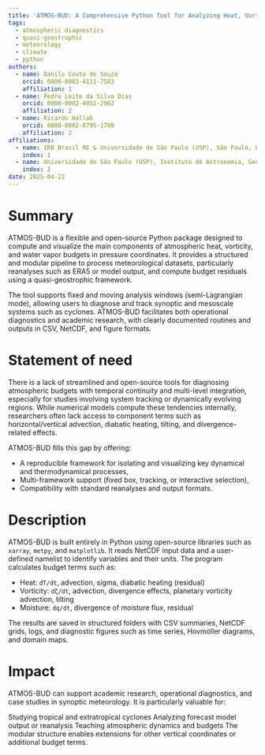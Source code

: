```yaml
---
title: 'ATMOS-BUD: A Comprehensive Python Tool for Analyzing Heat, Vorticity and Water Budgets on the Atmosphere'
tags:
  - atmospheric diagnostics
  - quasi-geostrophic
  - meteorology
  - climate
  - python
authors:
  - name: Danilo Couto de Souza
    orcid: 0000-0003-4121-7583
    affiliation: 1
  - name: Pedro Leite da Silva Dias
    orcid: 0000-0002-4051-2962
    affiliation: 2
  - name: Ricardo Hallak
    orcid: 0000-0002-8795-1700
    affiliation: 2
affiliations:
  - name: IRB Brasil RE & Universidade de São Paulo (USP), São Paulo, Brazil
    index: 1
  - name: Universidade de São Paulo (USP), Instituto de Astronomia, Geofísica e Ciências Atmosféricas (IAG), São Paulo, Brazil
    index: 2
date: 2025-04-22
---
```


# Summary

ATMOS-BUD is a flexible and open-source Python package designed to compute and visualize the main components of atmospheric heat, vorticity, and water vapor budgets in pressure coordinates. It provides a structured and modular pipeline to process meteorological datasets, particularly reanalyses such as ERA5 or model output, and compute budget residuals using a quasi-geostrophic framework. 

The tool supports fixed and moving analysis windows (semi-Lagrangian mode), allowing users to diagnose and track synoptic and mesoscale systems such as cyclones. ATMOS-BUD facilitates both operational diagnostics and academic research, with clearly documented routines and outputs in CSV, NetCDF, and figure formats.

# Statement of need

There is a lack of streamlined and open-source tools for diagnosing atmospheric budgets with temporal continuity and multi-level integration, especially for studies involving system tracking or dynamically evolving regions. While numerical models compute these tendencies internally, researchers often lack access to component terms such as horizontal/vertical advection, diabatic heating, tilting, and divergence-related effects.

ATMOS-BUD fills this gap by offering:
- A reproducible framework for isolating and visualizing key dynamical and thermodynamical processes,
- Multi-framework support (fixed box, tracking, or interactive selection),
- Compatibility with standard reanalyses and output formats.

# Description

ATMOS-BUD is built entirely in Python using open-source libraries such as `xarray`, `metpy`, and `matplotlib`. It reads NetCDF input data and a user-defined namelist to identify variables and their units. The program calculates budget terms such as:

- Heat: `dT/dt`, advection, sigma, diabatic heating (residual)
- Vorticity: `dζ/dt`, advection, divergence effects, planetary vorticity advection, tilting
- Moisture: `dq/dt`, divergence of moisture flux, residual

The results are saved in structured folders with CSV summaries, NetCDF grids, logs, and diagnostic figures such as time series, Hovmöller diagrams, and domain maps.

# Impact

ATMOS-BUD can support academic research, operational diagnostics, and case studies in synoptic meteorology. It is particularly valuable for:

Studying tropical and extratropical cyclones
Analyzing forecast model output or reanalysis
Teaching atmospheric dynamics and budgets
The modular structure enables extensions for other vertical coordinates or additional budget terms.